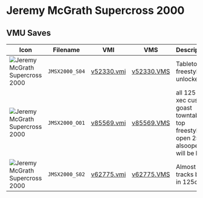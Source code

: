 # Jeremy McGrath Supercross 2000

## VMU Saves

| Icon | Filename | VMI | VMS | Description |
|------|----------|-----|-----|-------------|
| ![Jeremy McGrath Supercross 2000](../icons/JMSX2000_S04.GIF) | `JMSX2000_S04` | [v52330.vmi](v52330.vmi) | [v52330.VMS](v52330.VMS) | Tabletop freestyle unlocked. 
| ![Jeremy McGrath Supercross 2000](../icons/JMSX2000_O01.GIF) | `JMSX2000_O01` | [v85569.vmi](v85569.vmi) | [v85569.VMS](v85569.VMS) | all 125 beat xec custom goast towntable top freestyle open 250s alsoopen will be back 
| ![Jeremy McGrath Supercross 2000](../icons/JMSX2000_S02.GIF) | `JMSX2000_S02` | [v62775.vmi](v62775.vmi) | [v62775.VMS](v62775.VMS) | Almost all tracks beat in 125cc 
